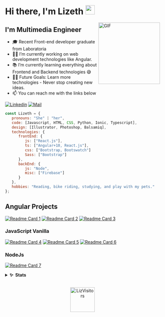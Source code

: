 # Hi there, I'm Lizeth <img width="30px" src="https://media.tenor.com/images/3b388fe03da271d2674faf85eb7c3fcd/tenor.gif" />
<img align="right" alt="GIF" height="200px" src="https://i.imgur.com/uP1TXkE.gif" />

## I'm Multimedia Engineer  

- 🎓 Recent Front-end developer graduate from Laboratoria
- 👨‍💻 I’m currently working on web development technologies like Angular.
- 📚 I’m currently learning everything about Frontend and Backend technologies 😅
- 💪🏼 Future Goals: Learn more technologies - Never stop creating new ideas.
- :mailbox: You can reach me with the links below

[![Linkedin](https://img.shields.io/badge/-LinkedIn-blue?style=flat-square&logo=Linkedin&logoColor=white&link=https://www.linkedin.com/in/raghav-byte/)](https://www.linkedin.com/in/lizethdelrio-front-end-developer/) 
[![Mail](https://img.shields.io/badge/-Outlook-c14438?style=flat-square&logo=Microsoft&logoColor=white&link=mailto:shuklaraghav321.com)](mailto:liz-delrio@outlook.com)

```javascript
const Lizeth = {
   pronouns: "She" | "her",
   code: [Javascript, HTML, CSS, Python, Ionic, Typescript],
   design: [Illustrator, Photoshop, Balsamiq],
   technologies: {
      frontEnd: {
         js: ["React.js"],
         ts: ["Angular+10, React.js"],
         css: ["Bootstrap, Bootswatch"]
         Sass: ["Bootstrap"]
      },
      backEnd: {
         js: "Node",
         misc: ["Firebase"]
      }
   },
   hobbies: "Reading, bike riding, studying, and play with my pets."
};
```
## Angular Projects

[![Readme Card 1](https://github-readme-stats.vercel.app/api/pin/?username=Liz-14&repo=BOG003-burger-queen&theme=slateorange)](https://github.com/Liz-14/BOG003-burger-queen)
[![Readme Card 2](https://github-readme-stats.vercel.app/api/pin/?username=Liz-14&repo=Hypatia&theme=slateorange)](https://github.com/Liz-14/Hypatia)
[![Readme Card 3](https://github-readme-stats.vercel.app/api/pin/?username=Liz-14&repo=CRUD-Angular-Firebase&theme=slateorange)](https://github.com/Liz-14/CRUD-Angular-Firebase)

### JavaScript Vanilla
[![Readme Card 4](https://github-readme-stats.vercel.app/api/pin/?username=Liz-14&repo=BOG003-data-lovers&theme=slateorange)](https://github.com/Liz-14/BOG003-data-lovers)
[![Readme Card 5](https://github-readme-stats.vercel.app/api/pin/?username=Liz-14&repo=BOG003-social-network&theme=slateorange)](https://github.com/Liz-14/BOG003-social-network)
[![Readme Card 6](https://github-readme-stats.vercel.app/api/pin/?username=Liz-14&repo=BOG003-card-validation&theme=slateorange)](https://github.com/Liz-14/BOG003-card-validation)

### NodeJs
[![Readme Card 7](https://github-readme-stats.vercel.app/api/pin/?username=Liz-14&repo=BOG003-md-links&theme=slateorange)](https://github.com/Liz-14/BOG003-md-links)

<details>
  <summary><b>✨&nbsp;&nbsp;Stats</b></summary>
  <br/>

[![Lizeth GitHub Stats](https://github-readme-stats.vercel.app/api?username=Liz-14&theme=slateorange&show_icons=true)](https://github.com/Liz-14)
</details> 

<p align="center">
<br/>
  <img alt="LizVisitors" width="80px" src="https://visitor-badge.glitch.me/badge?page_id=Liz-14.Liz-14"/>
</p>



